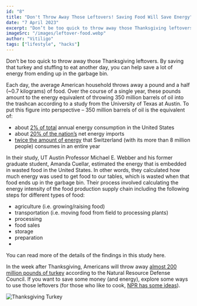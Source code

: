 ```yaml
---
id: "8"
title: "Don't Throw Away Those Leftovers! Saving Food Will Save Energy"
date: "7 April 2023"
excerpt: "Don’t be too quick to throw away those Thanksgiving leftovers. By saving that turkey and stuffing to eat another day, you can help save a lot of energy from ending up in the garbage bin"
imageSrc: "/images/leftover-food.webp"
author: "Vitiligo"
tags: ["lifestyle", "hacks"]
---
```


Don’t be too quick to throw away those Thanksgiving leftovers. By saving that turkey and stuffing to eat another day, you can help save a lot of energy from ending up in the garbage bin.

Each day, the average American household throws away a pound and a half (~0.7 kilograms) of food. Over the course of a single year, these pounds amount to the energy equivalent of throwing 350 million barrels of oil into the trashcan according to a study from the University of Texas at Austin.
To put this figure into perspective – 350 million barrels of oil is the equivalent of:

- about [2% of total](http://www.iea.org/statistics/statisticssearch/report/?country=USA=&product=indicators) annual energy consumption in the United States
- about [20% of the nation’s](http://www.iea.org/statistics/statisticssearch/report/?country=USA=&product=indicators) net energy imports
- [twice the amount of energy](http://www.iea.org/statistics/statisticssearch/report/?country=SWITLAND&product=indicators&year=2015) that Switzerland (with its more than 8 million people) consumes in an entire year

In their study, UT Austin Professor Michael E. Webber and his former graduate student, Amanda Cuellar, estimated the energy that is embedded in wasted food in the United States. In other words, they calculated how much energy was used to get food to our tables, which is wasted when that food ends up in the garbage bin. Their process involved calculating the energy intensity of the food production supply chain including the following steps for different types of food:

- agriculture (i.e. growing/raising food)
- transportation (i.e. moving food from field to processing plants)
- processing
- food sales
- storage
- preparation
- 
You can read more of the details of the findings in this study here.

In the week after Thanksgiving, Americans will throw away [almost 200 million pounds of turkey](https://www.npr.org/sections/thesalt/2017/11/24/564820065/less-waste-more-taste-a-master-chef-reimagines-thanksgiving-leftovers) according to the Natural Resource Defense Council. If you want to save some money (and energy), explore some ways to use those leftovers (for those who like to cook, [NPR has some ideas](https://www.npr.org/sections/thesalt/2017/11/24/564820065/less-waste-more-taste-a-master-chef-reimagines-thanksgiving-leftovers)).

![Thanksgiving Turkey](https://blogs.scientificamerican.com/blogs/assets/File/8218985089_6001db5879_k.jpg)
